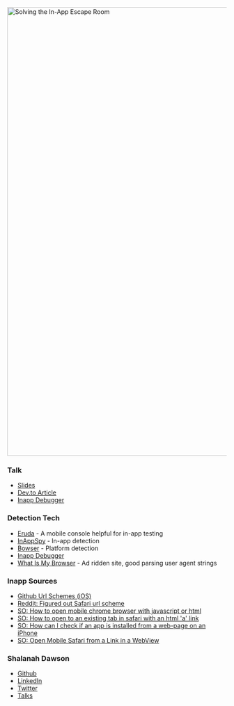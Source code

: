 <img width="1032" alt="Solving the In-App Escape Room" src="https://github.com/shalanah/talks/assets/14183660/1aaee877-369b-49d0-a210-40d9be1ffde4">

### Talk

- [Slides](https://docs.google.com/presentation/d/1yZehD-vV_EJGyE3WBSfoEVgGf39kY0iR4qkMODHE2eE/edit?usp=sharing)
- [Dev.to Article](https://dev.to/shalanahfaith/stuck-in-web-view-2jn4)
- [Inapp Debugger](https://github.com/shalanah/inapp-debugger)

### Detection Tech

- [Eruda](https://github.com/liriliri/eruda) - A mobile console helpful for in-app testing
- [InAppSpy](https://github.com/shalanah/inapp-spy) - In-app detection
- [Bowser](https://github.com/lancedikson/bowser) - Platform detection
- [Inapp Debugger](https://github.com/shalanah/inapp-debugger)
- [What Is My Browser](https://explore.whatismybrowser.com/useragents/parse/) - Ad ridden site, good parsing user agent strings

### Inapp Sources

- [Github Url Schemes (iOS)](https://gist.github.com/felquis/a08ee196747f71689dcb)
- [Reddit: Figured out Safari url scheme](https://www.reddit.com/r/iOSProgramming/comments/tpuowz/figured_out_safari_url_scheme/)
- [SO: How to open mobile chrome browser with javascript or html](https://stackoverflow.com/questions/39602334/how-to-open-mobile-chrome-browser-with-javascript-or-html/70066226#70066226)
- [SO: How to open to an existing tab in safari with an html 'a' link](https://stackoverflow.com/questions/56508457/how-to-open-to-an-existing-tab-in-safari-with-an-html-a-link/58562894#58562894)
- [SO: How can I check if an app is installed from a web-page on an iPhone](https://stackoverflow.com/a/13196998/2824643)
- [SO: Open Mobile Safari from a Link in a WebView](https://stackoverflow.com/questions/10390479/open-mobile-safari-from-a-link-in-a-webview)

### Shalanah Dawson

- <a target="_blank" href="https://github.com/shalanah">Github</a>
- <a target="_blank" href="https://linkedin.com/in/shalanah">LinkedIn</a>
- <a target="_blank" href="https://twitter.com/shalanahfaith">Twitter</a>
- <a href="https://github.com/shalanah/talks">Talks</a>
